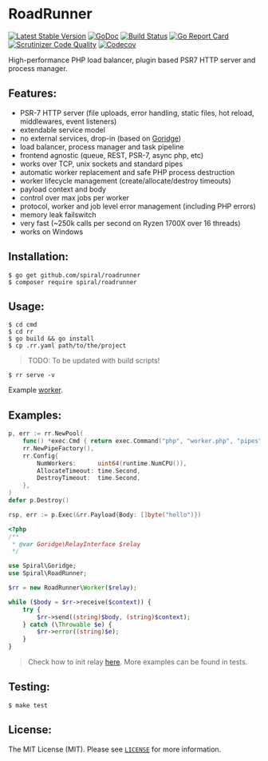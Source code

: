 RoadRunner
==========
[![Latest Stable Version](https://poser.pugx.org/spiral/roadrunner/version)](https://packagist.org/packages/spiral/roadrunner)
[![GoDoc](https://godoc.org/github.com/spiral/roadrunner?status.svg)](https://godoc.org/github.com/spiral/roadrunner)
[![Build Status](https://travis-ci.org/spiral/roadrunner.svg?branch=master)](https://travis-ci.org/spiral/roadrunner)
[![Go Report Card](https://goreportcard.com/badge/github.com/spiral/roadrunner)](https://goreportcard.com/report/github.com/spiral/roadrunner)
[![Scrutinizer Code Quality](https://scrutinizer-ci.com/g/spiral/roadrunner/badges/quality-score.png)](https://scrutinizer-ci.com/g/spiral/roadrunner/?branch=master)
[![Codecov](https://codecov.io/gh/spiral/roadrunner/branch/master/graph/badge.svg)](https://codecov.io/gh/spiral/roadrunner/)

High-performance PHP load balancer, plugin based PSR7 HTTP server and process manager.

Features:
--------
- PSR-7 HTTP server (file uploads, error handling, static files, hot reload, middlewares, event listeners)
- extendable service model
- no external services, drop-in (based on [Goridge](https://github.com/spiral/goridge))
- load balancer, process manager and task pipeline
- frontend agnostic (queue, REST, PSR-7, async php, etc)
- works over TCP, unix sockets and standard pipes
- automatic worker replacement and safe PHP process destruction
- worker lifecycle management (create/allocate/destroy timeouts)
- payload context and body
- control over max jobs per worker
- protocol, worker and job level error management (including PHP errors)
- memory leak failswitch
- very fast (~250k calls per second on Ryzen 1700X over 16 threads)
- works on Windows

Installation:
--------
```
$ go get github.com/spiral/roadrunner
$ composer require spiral/roadrunner
```

Usage:
------

```
$ cd cmd
$ cd rr
$ go build && go install
$ cp .rr.yaml path/to/the/project
```

> TODO: To be updated with build scripts!

```
$ rr serve -v
```

Example [worker](https://github.com/spiral/roadrunner/blob/master/php-src/tests/http/client.php).

Examples:
--------

```go
p, err := rr.NewPool(
    func() *exec.Cmd { return exec.Command("php", "worker.php", "pipes") },
    rr.NewPipeFactory(),
    rr.Config{
        NumWorkers:      uint64(runtime.NumCPU()),
        AllocateTimeout: time.Second,              
        DestroyTimeout:  time.Second,               
    },
)
defer p.Destroy()

rsp, err := p.Exec(&rr.Payload{Body: []byte("hello")})
```
```php
<?php
/**
 * @var Goridge\RelayInterface $relay
 */

use Spiral\Goridge;
use Spiral\RoadRunner;

$rr = new RoadRunner\Worker($relay);

while ($body = $rr->receive($context)) {
    try {
        $rr->send((string)$body, (string)$context);
    } catch (\Throwable $e) {
        $rr->error((string)$e);
    }
}
```
> Check how to init relay [here](./php-src/tests/client.php). More examples can be found in tests.

Testing:
--------
```
$ make test
```

License:
--------
The MIT License (MIT). Please see [`LICENSE`](./LICENSE) for more information.
